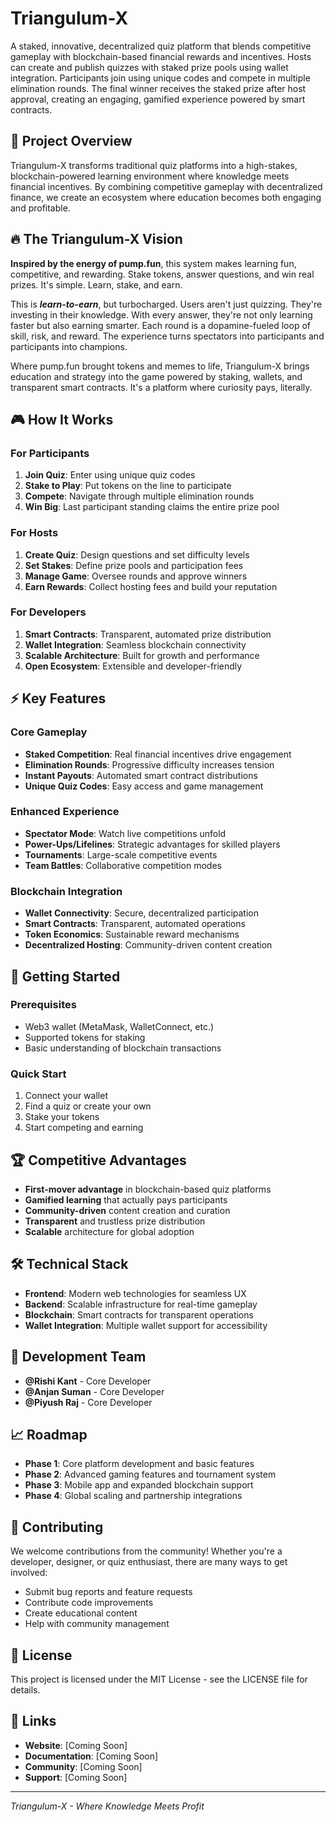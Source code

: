 # Triangulum-X

A staked, innovative, decentralized quiz platform that blends competitive gameplay with blockchain-based financial rewards and incentives. Hosts can create and publish quizzes with staked prize pools using wallet integration. Participants join using unique codes and compete in multiple elimination rounds. The final winner receives the staked prize after host approval, creating an engaging, gamified experience powered by smart contracts.

## 🎯 Project Overview

Triangulum-X transforms traditional quiz platforms into a high-stakes, blockchain-powered learning environment where knowledge meets financial incentives. By combining competitive gameplay with decentralized finance, we create an ecosystem where education becomes both engaging and profitable.

## 🔥 The Triangulum-X Vision

**Inspired by the energy of pump.fun**, this system makes learning fun, competitive, and rewarding. Stake tokens, answer questions, and win real prizes. It's simple. Learn, stake, and earn.

This is ***learn-to-earn***, but turbocharged. Users aren't just quizzing. They're investing in their knowledge. With every answer, they're not only learning faster but also earning smarter. Each round is a dopamine-fueled loop of skill, risk, and reward. The experience turns spectators into participants and participants into champions.

Where pump.fun brought tokens and memes to life, Triangulum-X brings education and strategy into the game powered by staking, wallets, and transparent smart contracts. It's a platform where curiosity pays, literally.

## 🎮 How It Works

### For Participants
1. **Join Quiz**: Enter using unique quiz codes
2. **Stake to Play**: Put tokens on the line to participate
3. **Compete**: Navigate through multiple elimination rounds
4. **Win Big**: Last participant standing claims the entire prize pool

### For Hosts
1. **Create Quiz**: Design questions and set difficulty levels
2. **Set Stakes**: Define prize pools and participation fees
3. **Manage Game**: Oversee rounds and approve winners
4. **Earn Rewards**: Collect hosting fees and build your reputation

### For Developers
1. **Smart Contracts**: Transparent, automated prize distribution
2. **Wallet Integration**: Seamless blockchain connectivity
3. **Scalable Architecture**: Built for growth and performance
4. **Open Ecosystem**: Extensible and developer-friendly

## ⚡ Key Features

### Core Gameplay
- **Staked Competition**: Real financial incentives drive engagement
- **Elimination Rounds**: Progressive difficulty increases tension
- **Instant Payouts**: Automated smart contract distributions
- **Unique Quiz Codes**: Easy access and game management

### Enhanced Experience
- **Spectator Mode**: Watch live competitions unfold
- **Power-Ups/Lifelines**: Strategic advantages for skilled players
- **Tournaments**: Large-scale competitive events
- **Team Battles**: Collaborative competition modes

### Blockchain Integration
- **Wallet Connectivity**: Secure, decentralized participation
- **Smart Contracts**: Transparent, automated operations
- **Token Economics**: Sustainable reward mechanisms
- **Decentralized Hosting**: Community-driven content creation

## 🚀 Getting Started

### Prerequisites
- Web3 wallet (MetaMask, WalletConnect, etc.)
- Supported tokens for staking
- Basic understanding of blockchain transactions

### Quick Start
1. Connect your wallet
2. Find a quiz or create your own
3. Stake your tokens
4. Start competing and earning

## 🏆 Competitive Advantages

- **First-mover advantage** in blockchain-based quiz platforms
- **Gamified learning** that actually pays participants
- **Community-driven** content creation and curation
- **Transparent** and trustless prize distribution
- **Scalable** architecture for global adoption

## 🛠 Technical Stack

- **Frontend**: Modern web technologies for seamless UX
- **Backend**: Scalable infrastructure for real-time gameplay
- **Blockchain**: Smart contracts for transparent operations
- **Wallet Integration**: Multiple wallet support for accessibility

## 👥 Development Team

- **@Rishi Kant** - Core Developer
- **@Anjan Suman** - Core Developer  
- **@Piyush Raj** - Core Developer

## 📈 Roadmap

- **Phase 1**: Core platform development and basic features
- **Phase 2**: Advanced gaming features and tournament system
- **Phase 3**: Mobile app and expanded blockchain support
- **Phase 4**: Global scaling and partnership integrations

## 🤝 Contributing

We welcome contributions from the community! Whether you're a developer, designer, or quiz enthusiast, there are many ways to get involved:

- Submit bug reports and feature requests
- Contribute code improvements
- Create educational content
- Help with community management

## 📄 License

This project is licensed under the MIT License - see the LICENSE file for details.

## 🔗 Links

- **Website**: [Coming Soon]
- **Documentation**: [Coming Soon]
- **Community**: [Coming Soon]
- **Support**: [Coming Soon]

---

*Triangulum-X - Where Knowledge Meets Profit*
